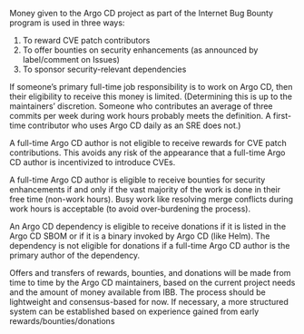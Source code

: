 Money given to the Argo CD project as part of the Internet Bug Bounty program is used in three ways:

1. To reward CVE patch contributors
2. To offer bounties on security enhancements (as announced by label/comment on Issues)
3. To sponsor security-relevant dependencies

If someone’s primary full-time job responsibility is to work on Argo CD, then their eligibility to receive this money is limited. (Determining this is up to the maintainers’ discretion. Someone who contributes an average of three commits per week during work hours probably meets the definition. A first-time contributor who uses Argo CD daily as an SRE does not.)

A full-time Argo CD author is not eligible to receive rewards for CVE patch contributions. This avoids any risk of the appearance that a full-time Argo CD author is incentivized to introduce CVEs.

A full-time Argo CD author is eligible to receive bounties for security enhancements if and only if the vast majority of the work is done in their free time (non-work hours). Busy work like resolving merge conflicts during work hours is acceptable (to avoid over-burdening the process).

An Argo CD dependency is eligible to receive donations if it is listed in the Argo CD SBOM or if it is a binary invoked by Argo CD (like Helm). The dependency is not eligible for donations if a full-time Argo CD author is the primary author of the dependency.

Offers and transfers of rewards, bounties, and donations will be made from time to time by the Argo CD maintainers, based on the current project needs and the amount of money available from IBB. The process should be lightweight and consensus-based for now. If necessary, a more structured system can be established based on experience gained from early rewards/bounties/donations